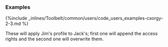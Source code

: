 

### Examples

{%include _inlines/Toolbelt/common/users/code_users_examples-cxorgy-2-3.md %}

These will apply Jim's profile to Jack's; first one will append the access rights and the second one will overwrite them.
